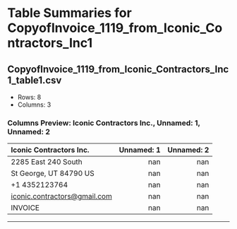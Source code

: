 # Table Summaries for CopyofInvoice_1119_from_Iconic_Contractors_Inc1

## CopyofInvoice_1119_from_Iconic_Contractors_Inc1_table1.csv
- Rows: 8
- Columns: 3
### Columns Preview: Iconic Contractors Inc., Unnamed: 1, Unnamed: 2

| Iconic Contractors Inc.      |   Unnamed: 1 |   Unnamed: 2 |
|:-----------------------------|-------------:|-------------:|
| 2285 East 240 South          |          nan |          nan |
| St George, UT  84790 US      |          nan |          nan |
| +1 4352123764                |          nan |          nan |
| iconic.contractors@gmail.com |          nan |          nan |
| INVOICE                      |          nan |          nan |

---